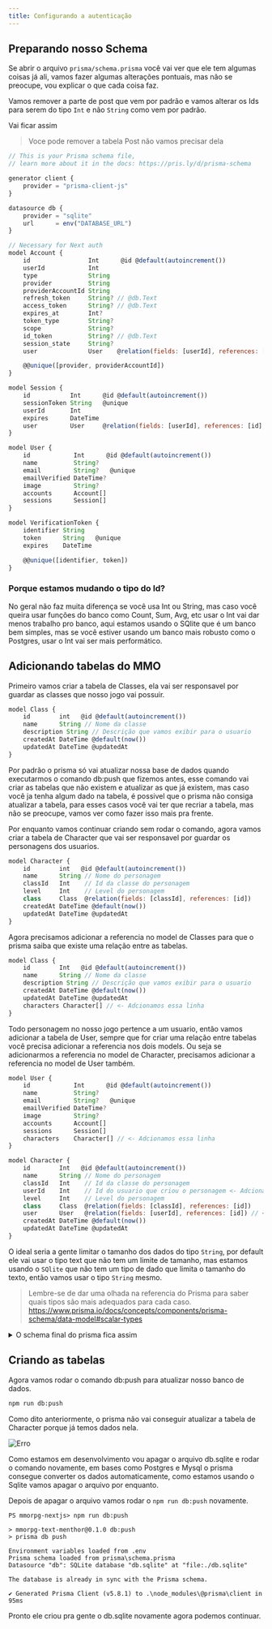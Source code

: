 ```yaml
---
title: Configurando a autenticação
---
```


## Preparando nosso Schema

Se abrir o arquivo `prisma/schema.prisma` você vai ver que ele tem algumas coisas já ali, vamos fazer algumas alterações pontuais, mas não se preocupe, vou explicar o que cada coisa faz.

Vamos remover a parte de post que vem por padrão e vamos alterar os Ids para serem do tipo `Int` e não `String` como vem por padrão.

Vai ficar assim

> Voce pode remover a tabela Post não vamos precisar dela

```js
// This is your Prisma schema file,
// learn more about it in the docs: https://pris.ly/d/prisma-schema

generator client {
    provider = "prisma-client-js"
}

datasource db {
    provider = "sqlite"
    url      = env("DATABASE_URL")
}

// Necessary for Next auth
model Account {
    id                Int      @id @default(autoincrement())
    userId            Int
    type              String
    provider          String
    providerAccountId String
    refresh_token     String? // @db.Text
    access_token      String? // @db.Text
    expires_at        Int?
    token_type        String?
    scope             String?
    id_token          String? // @db.Text
    session_state     String?
    user              User    @relation(fields: [userId], references: [id], onDelete: Cascade)

    @@unique([provider, providerAccountId])
}

model Session {
    id           Int      @id @default(autoincrement())
    sessionToken String   @unique
    userId       Int
    expires      DateTime
    user         User     @relation(fields: [userId], references: [id], onDelete: Cascade)
}

model User {
    id            Int      @id @default(autoincrement())
    name          String?
    email         String?   @unique
    emailVerified DateTime?
    image         String?
    accounts      Account[]
    sessions      Session[]
}

model VerificationToken {
    identifier String
    token      String   @unique
    expires    DateTime

    @@unique([identifier, token])
}
```

### Porque estamos mudando o tipo do Id?

No geral não faz muita diferença se você usa Int ou String, mas caso você queira usar funções do banco como Count, Sum, Avg, etc usar o Int vai dar menos trabalho pro banco, aqui estamos usando o SQlite que é um banco bem simples, mas se você estiver usando um banco mais robusto como o Postgres, usar o Int vai ser mais performático.

## Adicionando tabelas do MMO

Primeiro vamos criar a tabela de Classes, ela vai ser responsavel por guardar as classes que nosso jogo vai possuir.

```js
model Class {
    id        int   @id @default(autoincrement())
    name      String // Nome da classe
    description String // Descrição que vamos exibir para o usuario
    createdAt DateTime @default(now())
    updatedAt DateTime @updatedAt
}
```

Por padrão o prisma só vai atualizar nossa base de dados quando executarmos o comando db:push que fizemos antes, esse comando vai criar as tabelas que não existem e atualizar as que já existem, mas caso você ja tenha algum dado na tabela, é possivel que o prisma não consiga atualizar a tabela, para esses casos você vai ter que recriar a tabela, mas não se preocupe, vamos ver como fazer isso mais pra frente.

Por enquanto vamos continuar criando sem rodar o comando, agora vamos criar a tabela de Character que vai ser responsavel por guardar os personagens dos usuarios.

```js
model Character {
    id        int   @id @default(autoincrement())
    name      String // Nome do personagem
    classId   Int    // Id da classe do personagem
    level     Int    // Level do personagem
    class     Class  @relation(fields: [classId], references: [id])
    createdAt DateTime @default(now())
    updatedAt DateTime @updatedAt
}
```

Agora precisamos adicionar a referencia no model de Classes para que o prisma saiba que existe uma relação entre as tabelas.

```js
model Class {
    id        Int   @id @default(autoincrement())
    name      String // Nome da classe
    description String // Descrição que vamos exibir para o usuario
    createdAt DateTime @default(now())
    updatedAt DateTime @updatedAt
    characters Character[] // <- Adcionamos essa linha
}
```

Todo personagem no nosso jogo pertence a um usuario, então vamos adicionar a tabela de User, sempre que for criar uma relação entre tabelas você precisa adicionar a referencia nos dois models. Ou seja se adicionarmos a referencia no model de Character, precisamos adicionar a referencia no model de User também.

```js
model User {
    id            Int      @id @default(autoincrement())
    name          String?
    email         String?   @unique
    emailVerified DateTime?
    image         String?
    accounts      Account[]
    sessions      Session[]
    characters    Character[] // <- Adcionamos essa linha
}

model Character {
    id        Int   @id @default(autoincrement())
    name      String // Nome do personagem
    classId   Int    // Id da classe do personagem
    userId    Int    // Id do usuario que criou o personagem <- Adcionamos essa linha
    level     Int    // Level do personagem
    class     Class  @relation(fields: [classId], references: [id])
    user      User   @relation(fields: [userId], references: [id]) // <- Adcionamos essa linha
    createdAt DateTime @default(now())
    updatedAt DateTime @updatedAt
}
```

O ideal seria a gente limitar o tamanho dos dados do tipo `String`, por default ele vai usar o tipo text que não tem um limite de tamanho, mas estamos usando o `SQlite` que não tem um tipo de dado que limita o tamanho do texto, então vamos usar o tipo `String` mesmo.

> Lembre-se de dar uma olhada na referencia do Prisma para saber quais tipos são mais adequados para cada caso. https://www.prisma.io/docs/concepts/components/prisma-schema/data-model#scalar-types

<details>
    <summary>O schema final do prisma fica assim</summary>

    ```js
    // This is your Prisma schema file,
    // learn more about it in the docs: https://pris.ly/d/prisma-schema

    generator client {
        provider = "prisma-client-js"
    }

    datasource db {
        provider = "sqlite"
        // NOTE: When using mysql or sqlserver, uncomment the @db.Text annotations in model Account below
        // Further reading:
        // https://next-auth.js.org/adapters/prisma#create-the-prisma-schema
        // https://www.prisma.io/docs/reference/api-reference/prisma-schema-reference#string
        url      = env("DATABASE_URL")
    }

    // Necessary for Next auth
    model Account {
        id                Int      @id @default(autoincrement())
        type              String
        provider          String
        providerAccountId String
        refresh_token     String? // @db.Text
        access_token      String? // @db.Text
        expires_at        Int?
        token_type        String?
        scope             String?
        id_token          String? // @db.Text
        session_state     String?

        user              User    @relation(fields: [userId], references: [id], onDelete: Cascade)
        userId            Int

        @@unique([provider, providerAccountId])
    }

    model Session {
        id           Int      @id @default(autoincrement())
        sessionToken String   @unique
        expires      DateTime

        user         User     @relation(fields: [userId], references: [id], onDelete: Cascade)
        userId       Int
    }

    model User {
        id            Int      @id @default(autoincrement())
        name          String?
        email         String?   @unique
        emailVerified DateTime?
        image         String?

        accounts      Account[]
        sessions      Session[]
        characters    Character[]
    }

    model VerificationToken {
        identifier String
        token      String   @unique
        expires    DateTime

        @@unique([identifier, token])
    }

    // MMORPG Models
    model Skill {
        id Int @id @default(autoincrement())
        name String @unique
        description String
        emoji String
        manaCost Int @default(1)
        level Int @default(1)
        DPS Int @default(0)
        defense Int @default(0)
        health Int @default(0)
        RNG Int @default(0)

        class Class @relation(fields: [classId], references: [id], onDelete: Cascade)
        classId Int

        characters CharSkill[]
    }

    model Class {
        id Int @id @default(autoincrement())
        name String @unique
        emoji String
        description String

        characters Character[]
        skills Skill[]
    }

    model CharStats {
        id Int @id @default(autoincrement())
        strength Int @default(1)
        agility Int @default(1)
        faith Int @default(1)
        intelligence Int @default(1)
        luck Int @default(1)
        DPS Int @default(1)
        defense Int @default(1)
        health Int @default(50)
        mana Int @default(10)
        stamina Int @default(100)

        character Character @relation(fields: [characterId], references: [id], onDelete: Cascade)
        characterId Int @unique
    }

    model Item {
        id Int @id @default(autoincrement())
        name String @unique
        description String
        type String
        level Int @default(1)
        DPS Int?
        defense Int?
        health Int?
        RNG Int?

        inventories ItemInventory[]
        drops MonsterDrop[]
    }

    model ItemInventory {
        equipped Boolean @default(false)
        type String
        quantity Int @default(1)

        item Item @relation(fields: [itemId], references: [id], onDelete: Cascade)
        itemId Int

        inventory Inventory @relation(fields: [inventoryId], references: [id], onDelete: Cascade)
        inventoryId Int

        @@id([itemId, inventoryId])
    }

    model Inventory {
        id Int @id @default(autoincrement())

        character Character @relation(fields: [characterId], references: [id])
        characterId Int @unique

        items ItemInventory[]
    }

    model CharSkill {
        level Int @default(1)

        character Character @relation(fields: [characterId], references: [id], onDelete: Cascade)
        characterId Int

        skill Skill @relation(fields: [skillId], references: [id])
        skillId Int

        @@id([characterId, skillId])
    }

    model Monster {
        id Int @id @default(autoincrement())
        name String @unique
        level Int @default(1)
        health Int @default(1)
        DPS Int @default(1)
        defense Int @default(1)

        map Map @relation(fields: [mapId], references: [id], onDelete: Cascade)
        mapId Int

        drops MonsterDrop[]
        quests Quest[]
    }

    model MonsterDrop {
        quantity Int @default(1)
        dropChance Int @default(100)

        monster Monster @relation(fields: [monsterId], references: [id], onDelete: Cascade)
        monsterId Int

        item Item @relation(fields: [itemId], references: [id])
        itemId Int

        @@id([monsterId, itemId])
    }

    model Quest {
        id Int @id @default(autoincrement())
        name String @unique
        description String
        level Int @default(1)
        experience Int @default(0)
        image String @default("/coin.png")

        map Map @relation(fields: [mapId], references: [id], onDelete: Cascade)
        mapId Int

        monsters Monster[]
        characters CharQuest[]
    }

    model CharQuest {
        completed Boolean @default(false)

        character Character @relation(fields: [characterId], references: [id], onDelete: Cascade)
        characterId Int

        quest Quest @relation(fields: [questId], references: [id])
        questId Int

        @@id([characterId, questId])
    }

    model Map {
        id Int @id @default(autoincrement())
        name String @unique
        description String
        level Int @default(1)

        monsters Monster[]
        quests Quest[]
        characters Character[]
    }

    model ExperienceTable {
        id Int @id @default(autoincrement())
        level Int @unique
        experience Int @default(0)
    }

    model CharLog {
        id Int @id @default(autoincrement())
        message String
        createdAt DateTime @default(now())

        character Character @relation(fields: [characterId], references: [id], onDelete: Cascade)
        characterId Int
    }

    model Character {
        id Int @id @default(autoincrement())
        name String @unique
        level Int @default(1)
        experience Int @default(0)
        points Int @default(0)
        pkPoints Int @default(0)
        isDead Boolean @default(false)

        map Map @relation(fields: [mapId], references: [id], onDelete: SetDefault)
        mapId Int @default(1)

        user User @relation(fields: [userId], references: [id], onDelete: Cascade)
        userId Int

        class Class @relation(fields: [classId], references: [id], onDelete: Cascade)
        classId Int

        charStats CharStats?
        inventory Inventory?
        skills CharSkill[]
        logs CharLog[]
        quests CharQuest[]
    }
    ```
</details>

## Criando as tabelas

Agora vamos rodar o comando db:push para atualizar nosso banco de dados.

```bash
npm run db:push
```

Como dito anteriormente, o prisma não vai conseguir atualizar a tabela de Character porque já temos dados nela.

![Erro](https://menthor-content.s3.sa-east-1.amazonaws.com/586ee47b-8fe9-46a0-b0c0-809240ceca93)

Como estamos em desenvolvimento vou apagar o arquivo db.sqlite e rodar o comando novamente, em bases como Postgres e Mysql o prisma consegue converter os dados automaticamente, como estamos usando o Sqlite vamos apagar o arquivo por enquanto.

Depois de apagar o arquivo vamos rodar o `npm run db:push` novamente.

```
PS mmorpg-nextjs> npm run db:push

> mmorpg-text-menthor@0.1.0 db:push
> prisma db push

Environment variables loaded from .env
Prisma schema loaded from prisma\schema.prisma
Datasource "db": SQLite database "db.sqlite" at "file:./db.sqlite"

The database is already in sync with the Prisma schema.

✔ Generated Prisma Client (v5.8.1) to .\node_modules\@prisma\client in 95ms
```

Pronto ele criou pra gente o db.sqlite novamente agora podemos continuar.